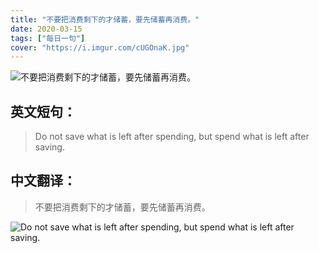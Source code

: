 ```yaml
---
title: "不要把消费剩下的才储蓄，要先储蓄再消费。"
date: 2020-03-15
tags: ["每日一句"]
cover: "https://i.imgur.com/cUGOnaK.jpg"
---
```


![不要把消费剩下的才储蓄，要先储蓄再消费。](https://i.imgur.com/GYqg0Mk.jpg)

## 英文短句：
> Do not save what is left after spending, but spend what is left after saving.

<!--more-->

## 中文翻译：
> 不要把消费剩下的才储蓄，要先储蓄再消费。

![Do not save what is left after spending, but spend what is left after saving.](https://i.imgur.com/cRd3Nqd.jpg)

